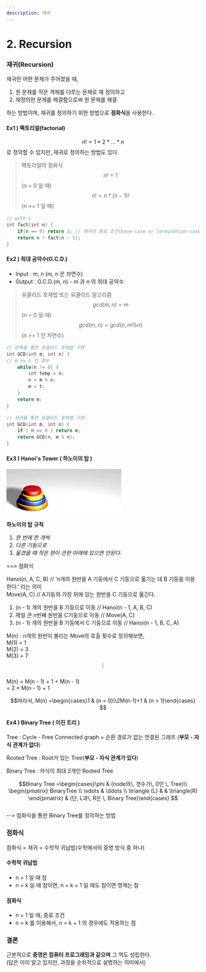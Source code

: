 ```yaml
---
description: 재귀
---
```


# 2. Recursion

### 재귀\(Recursion\)

재귀란 어떤 문제가 주어졌을 때,    
1. 원 문제를 작은 객체를 다루는 문제로 재 정의하고  
2. 재정의한 문제를 해결함으로써 원 문제를 해결  

하는 방법이며, 재귀를 정의하기 위한 방법으로 **점화식**을 사용한다.

#### Ex1 \) 팩토리얼\(factorial\)

$$n! = 1*2*...*n$$ 로 정의할 수 있지만, 재귀로 정의하는 방법도 있다.

> 팩토리얼의 점화식  
> $$n! = 1$$                        \(n = 0 일 때\)  
> $$n! = n*(n-1)!$$  \(n &gt;= 1 일 때\)

```c
// with c
int fact(int n) {
    if(n == 0) return 1; // 재귀의 종료 조건(base-case or termination-case)가 반드시 필요
    return n * fact(n - 1);
} 
```

#### Ex2 \) 최대 공약수\(G.C.D.\)

* Input : m, n \(m, n 은 자연수\)
* Output : G.C.D.\(m, n\) - m 과 n 의 최대 공약수

> 유클리드 호제법 또는 유클리드 알고리즘  
> $$gcd(m,n) = m$$                           \(n = 0 일 때\)  
> $$gcd(m,n) = gcd(n, m\%n)$$    \(n &gt;= 1 인 자연수\)

```c
// 반복을 통한 유클리드 호제법 구현
int GCD(int m, int n) {
// m >= n 인 경우
    while(n != 0) {
        int temp = n;
        n = m % n;
        m = t;
    }
    return m;
}
```

```c
// 재귀를 통한 유클리드 호제법 구현
int GCD(int m, int n) {
    if ( n == 0 ) return m;
    return GCD(n, m % n);
}
```

#### Ex3 \) Hanoi's Tower \( 하노이의 탑 \)

![&#xD558;&#xB178;&#xC774;&#xC758; &#xD0D1; \(&#xCD9C;&#xCC98; : https://commons.wikimedia.org/wiki/File:Tower\_of\_Hanoi\_4.gif\)](../.gitbook/assets/300px-tower_of_hanoi_4.gif)

**하노이의 탑 규칙**

1. _한 번에 한 개씩_
2. _다른 기둥으로_
3. _옮겼을 때 작은 판이 큰판 아래에 있으면 안된다._

==&gt; 점화식

Hanoi\(n, A, C, B\) // 'n개의 원반을 A 기둥에서 C 기둥으로 옮기는 데 B 기둥을 이용한다.' 라는 의미  
Move\(A, C\) // A기둥의 가장 위에 있는 원반을 C 기둥으로 옮긴다.

1. \(n - 1\) 개의 원반을 B 기둥으로 이동                       // Hanoi\(n - 1, A, B, C\)
2. 제일 큰 n번째 원반을 C기둥으로 이동                    // Move\(A, C\)
3. \(n - 1\) 개의 원반을 B 기둥에서 C 기둥으로 이동    // Hanoi\(n - 1, B, C, A\)

M\(n\) : n개의 원반이 불리는 Move의 호출 횟수로 정의해보면,  
M\(1\) = 1  
M\(2\) = 3  
M\(3\) = 7   
$$\vdots $$   
M\(n\) = M\(n - 1\) + 1 + M\(n - 1\)  
          = 2 \* M\(n - 1\) + 1

  
$$따라서, M(n) =\begin{cases}1 & (n = 0)\\2M(n-1)+1 & (n > 1)\end{cases} $$ 

#### Ex4 \) Binary Tree \( 이진 트리 \)

Tree : Cycle - Free Connected graph = 순환 경로가 없는 연결된 그래프 \(**부모 - 자식 관계가 없다**\)

Rooted Tree : Root가 있는 Tree\(**부모 - 자식 관계가 있다**\)

Binary Tree : 자식이 최대 2개인 Rooted Tree 

$$Binary Tree =\begin{cases}\phi  & (node의\, 갯수가\, 0인 \, Tree)\\ \begin{pmatrix}  BinaryTree \\  \vdots & \ddots \\   \triangle (L) &  &  \triangle(R)  \end{pmatrix} & (단, L과\, R은 \, Binary Tree)\end{cases} $$  
--&gt; 점화식을 통한 Binary Tree를 정의하는 방법

### 점화식

점화식 = 재귀 = 수학적 귀납법\(수학에서의 증명 방식 중 하나\)

#### 수학적 귀납법

* n = 1 일 때 참
* n = k 일 때 참이면, n = k + 1 일 때도 참이면 명제는 참

#### 점화식

* n = 1 일 때, 종료 조건
* n = k 를 이용해서, n = k + 1 의 경우에도 적용하는 점

### 결론

근본적으로 **증명은 컴퓨터 프로그래밍과 같으며** 그 역도 성립한다.  
\(답은 이미 알고 있지만, 과정을 순차적으로 설명하는 의미에서\)

